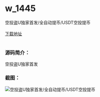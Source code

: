 # w_1445
空投盗U独家首发/全自动提币/USDT空投提币
<br/></br>
[下载地址](https://www.uuid2.com/1445.html "下载地址")
<br/></br>
<h3>源码简介：</h3>
<p>空投盗U独家首发<p>
<h3>截图：</h3>
<img src="https://www.uuid2.com/wp-content/uploads/img/202108/c380208887.png" alt="空投盗U独家首发/全自动提币/USDT空投提币">
